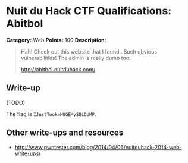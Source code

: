 # Nuit du Hack CTF Qualifications: Abitbol

**Category:** Web
**Points:** 100
**Description:**

> Hah! Check out this website that I found.. Such obvious vulnerabilities! The admin is really dumb too.
>
> http://abitbol.nuitduhack.com/

## Write-up

(TODO)

The flag is `IJustTookaHUGEMySQLDUMP`.

## Other write-ups and resources

* <http://www.pwntester.com/blog/2014/04/06/nuitduhack-2014-web-write-ups/>

